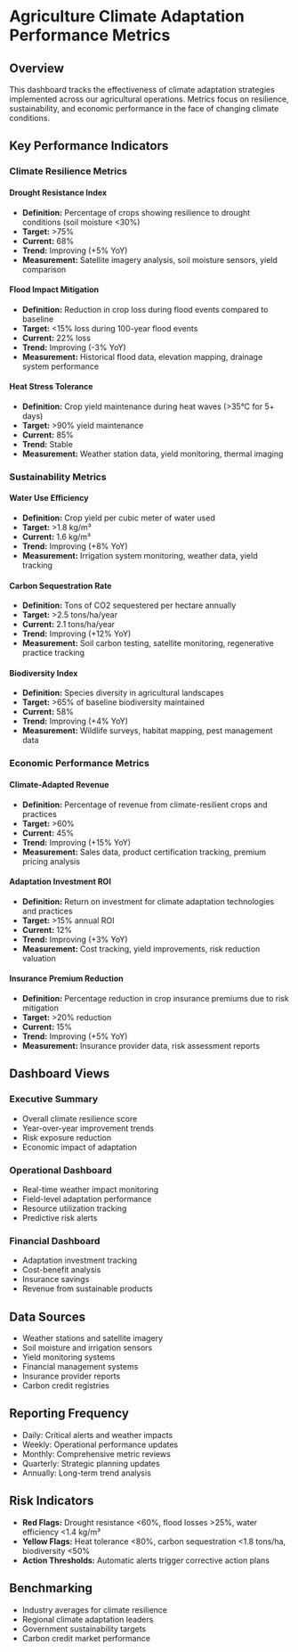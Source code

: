 # Agriculture Climate Adaptation Performance Metrics

## Overview
This dashboard tracks the effectiveness of climate adaptation strategies implemented across our agricultural operations. Metrics focus on resilience, sustainability, and economic performance in the face of changing climate conditions.

## Key Performance Indicators

### Climate Resilience Metrics

#### Drought Resistance Index
- **Definition:** Percentage of crops showing resilience to drought conditions (soil moisture <30%)
- **Target:** >75%
- **Current:** 68%
- **Trend:** Improving (+5% YoY)
- **Measurement:** Satellite imagery analysis, soil moisture sensors, yield comparison

#### Flood Impact Mitigation
- **Definition:** Reduction in crop loss during flood events compared to baseline
- **Target:** <15% loss during 100-year flood events
- **Current:** 22% loss
- **Trend:** Improving (-3% YoY)
- **Measurement:** Historical flood data, elevation mapping, drainage system performance

#### Heat Stress Tolerance
- **Definition:** Crop yield maintenance during heat waves (>35°C for 5+ days)
- **Target:** >90% yield maintenance
- **Current:** 85%
- **Trend:** Stable
- **Measurement:** Weather station data, yield monitoring, thermal imaging

### Sustainability Metrics

#### Water Use Efficiency
- **Definition:** Crop yield per cubic meter of water used
- **Target:** >1.8 kg/m³
- **Current:** 1.6 kg/m³
- **Trend:** Improving (+8% YoY)
- **Measurement:** Irrigation system monitoring, weather data, yield tracking

#### Carbon Sequestration Rate
- **Definition:** Tons of CO2 sequestered per hectare annually
- **Target:** >2.5 tons/ha/year
- **Current:** 2.1 tons/ha/year
- **Trend:** Improving (+12% YoY)
- **Measurement:** Soil carbon testing, satellite monitoring, regenerative practice tracking

#### Biodiversity Index
- **Definition:** Species diversity in agricultural landscapes
- **Target:** >65% of baseline biodiversity maintained
- **Current:** 58%
- **Trend:** Improving (+4% YoY)
- **Measurement:** Wildlife surveys, habitat mapping, pest management data

### Economic Performance Metrics

#### Climate-Adapted Revenue
- **Definition:** Percentage of revenue from climate-resilient crops and practices
- **Target:** >60%
- **Current:** 45%
- **Trend:** Improving (+15% YoY)
- **Measurement:** Sales data, product certification tracking, premium pricing analysis

#### Adaptation Investment ROI
- **Definition:** Return on investment for climate adaptation technologies and practices
- **Target:** >15% annual ROI
- **Current:** 12%
- **Trend:** Improving (+3% YoY)
- **Measurement:** Cost tracking, yield improvements, risk reduction valuation

#### Insurance Premium Reduction
- **Definition:** Percentage reduction in crop insurance premiums due to risk mitigation
- **Target:** >20% reduction
- **Current:** 15%
- **Trend:** Improving (+5% YoY)
- **Measurement:** Insurance provider data, risk assessment reports

## Dashboard Views

### Executive Summary
- Overall climate resilience score
- Year-over-year improvement trends
- Risk exposure reduction
- Economic impact of adaptation

### Operational Dashboard
- Real-time weather impact monitoring
- Field-level adaptation performance
- Resource utilization tracking
- Predictive risk alerts

### Financial Dashboard
- Adaptation investment tracking
- Cost-benefit analysis
- Insurance savings
- Revenue from sustainable products

## Data Sources
- Weather stations and satellite imagery
- Soil moisture and irrigation sensors
- Yield monitoring systems
- Financial management systems
- Insurance provider reports
- Carbon credit registries

## Reporting Frequency
- Daily: Critical alerts and weather impacts
- Weekly: Operational performance updates
- Monthly: Comprehensive metric reviews
- Quarterly: Strategic planning updates
- Annually: Long-term trend analysis

## Risk Indicators
- **Red Flags:** Drought resistance <60%, flood losses >25%, water efficiency <1.4 kg/m³
- **Yellow Flags:** Heat tolerance <80%, carbon sequestration <1.8 tons/ha, biodiversity <50%
- **Action Thresholds:** Automatic alerts trigger corrective action plans

## Benchmarking
- Industry averages for climate resilience
- Regional climate adaptation leaders
- Government sustainability targets
- Carbon credit market performance
